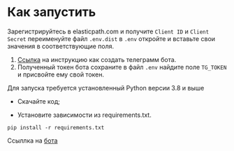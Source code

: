 
# Как запустить
Зарегистрируйтесь в elasticpath.com и получите `Client ID` и `Client Secret` переименуйте файл `.env.dist` в  `.env`  откройте и вставьте свои значения в соответствующие поля.

1.  [Ссылка](https://lifehacker.ru/kak-sozdat-bota-v-telegram/) на инструкцию как создать телеграмм бота.
2.  Полученный токен бота сохраните в файл `.env` найдите поле `TG_TOKEN` и присвойте ему свой токен.

Для запуска требуется установленный Python версии 3.8 и выше 

  

- Скачайте код;

- Установите зависимости из requirements.txt.

```
pip install -r requirements.txt
```
Ссыллка на [бота]('https://t.me/fishmagazinbot)